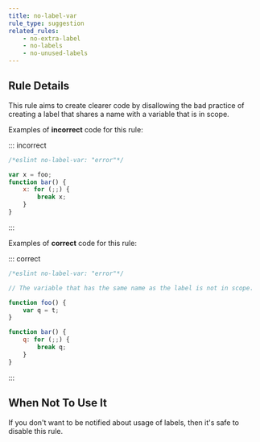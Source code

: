 ```yaml
---
title: no-label-var
rule_type: suggestion
related_rules:
    - no-extra-label
    - no-labels
    - no-unused-labels
---
```


## Rule Details

This rule aims to create clearer code by disallowing the bad practice of creating a label that shares a name with a variable that is in scope.

Examples of **incorrect** code for this rule:

::: incorrect

```js
/*eslint no-label-var: "error"*/

var x = foo;
function bar() {
    x: for (;;) {
        break x;
    }
}
```

:::

Examples of **correct** code for this rule:

::: correct

```js
/*eslint no-label-var: "error"*/

// The variable that has the same name as the label is not in scope.

function foo() {
    var q = t;
}

function bar() {
    q: for (;;) {
        break q;
    }
}
```

:::

## When Not To Use It

If you don't want to be notified about usage of labels, then it's safe to disable this rule.
